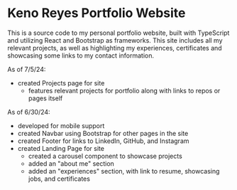 # Keno Reyes Portfolio Website

This is a source code to my personal portfolio website, built with TypeScript and utilizing React and Bootstrap as frameworks. 
This site includes all my relevant projects, as well as highlighting my experiences, certificates and showcasing some 
links to my contact information. 

As of 7/5/24: 
- created Projects page for site
  - features relevant projects for portfolio along with links to repos or pages itself

As of 6/30/24: 
- developed for mobile support
- created Navbar using Bootstrap for other pages in the site
- created Footer for links to LinkedIn, GitHub, and Instagram
- created Landing Page for site
  - created a carousel component to showcase projects
  - added an "about me" section
  - added an "experiences" section, with link to resume, showcasing jobs, and certificates
